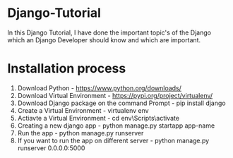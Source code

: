 # Django-Tutorial
In this Django Tutorial, I have done the important topic's of the Django which an Django Developer should know and which are important.

# Installation process
1) Download Python - https://www.python.org/downloads/
2) Download Virtual Environment - https://pypi.org/project/virtualenv/
3) Download Django package on the command Prompt - pip install django
4) Create a Virtual Environment - virtualenv env
5) Actiavte a Virtual Environment - cd env\Scripts\activate
6) Creating a new django app - python manage.py startapp app-name
7) Run the app - python manage.py runserver
8) If you want to run the app on different server - python manage.py runserver 0.0.0.0:5000
